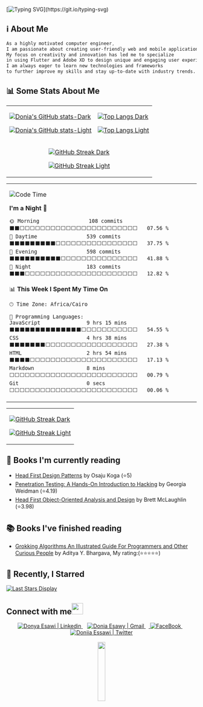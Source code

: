 
[![Typing SVG](https://readme-typing-svg.demolab.com?font=&weight=900&size=42&duration=3000&pause=0&color=00DB38&vCenter=true&multiline=true&repeat=false&random=false&width=900&height=150&separator=;&lines=Hello%2C+tech+wizards!+%F0%9F%91%8B;This+is+Donia+(AKA+Regina+Phalange).)](https://git.io/typing-svg)

## ℹ️ About Me

```css
As a highly motivated computer engineer,
I am passionate about creating user-friendly web and mobile applications.
My focus on creativity and innovation has led me to specialize
in using Flutter and Adobe XD to design unique and engaging user experiences that exceed expectations.
I am always eager to learn new technologies and frameworks
to further improve my skills and stay up-to-date with industry trends.
```


## 📊 Some Stats About Me

<div align=center>
<table>
<tr>
<td>

 [![Donia's GitHub stats-Dark](https://github-readme-stats.vercel.app/api?username=DoniaEsawi&theme=transparent&show_icons=true&title_color=00DB38&icon_color=00DB38&border_color=00DB38&hide_border=false&text_color=ffffff&include_all_commits=true&show=prs_merged#gh-dark-mode-only)](https://github.com/DoniaEsawi/github-readme-stats#gh-dark-mode-only)

[![Donia's GitHub stats-Light](https://github-readme-stats.vercel.app/api?username=DoniaEsawi&theme=transparent&bg_color=ffffff&show_icons=true&title_color=00DB38&icon_color=00DB38&border_color=00DB38&hide_border=false&text_color=000000&include_all_commits=true&show=prs_merged#gh-light-mode-only)](https://github.com/DoniaEsawi/github-readme-stats#gh-light-mode-only)

</td>

<td>

[![Top Langs Dark](https://github-readme-stats.vercel.app/api/top-langs?username=DoniaEsawi&hide=Jupyter%20Notebook,html,css,verilog&layout=donut&theme=transparent&border_color=00DB38&text_color=ffffff&title_color=00DB38#gh-dark-mode-only)](https://github.com/DoniaEsawi/github-readme-stats#gh-dark-mode-only)

[![Top Langs Light](https://github-readme-stats.vercel.app/api/top-langs?username=DoniaEsawi&hide=Jupyter%20Notebook,html,css,verilog&layout=donut&theme=transparent&border_color=00DB38&text_color=000000&title_color=00DB38#gh-light-mode-only)](https://github.com/DoniaEsawi/github-readme-stats#gh-light-mode-only)

 
</td>

</tr>
<td colspan=2 >

<center>

 
 [![GitHub Streak Dark](https://streak-stats.demolab.com/?user=DoniaEsawi&background=transparent&stroke=00DB38&border=00DB38&ring=00DB38&currStreakNum=00DB38&sideNums=00DB38&sideLabels=ffffff&dates=ffffff#gh-dark-mode-only)](https://git.io/streak-stats#gh-dark-mode-only)

  [![GitHub Streak Light](https://streak-stats.demolab.com/?user=DoniaEsawi&background=transparent&stroke=00DB38&border=00DB38&ring=00DB38&currStreakNum=00DB38&sideNums=00DB38&sideLabels=000000&dates=000000#gh-light-mode-only)](https://git.io/streak-stats#gh-light-mode-only)
 
</center>
 


</td>
</table>

<table>
<td>


<!--START_SECTION:waka-->
![Code Time](http://img.shields.io/badge/Code%20Time-243%20hrs%2049%20mins-blue)

**I'm a Night 🦉** 

```text
🌞 Morning                108 commits         ⬛⬛⬜⬜⬜⬜⬜⬜⬜⬜⬜⬜⬜⬜⬜⬜⬜⬜⬜⬜⬜⬜⬜⬜⬜   07.56 % 
🌆 Daytime                539 commits         ⬛⬛⬛⬛⬛⬛⬛⬛⬛⬜⬜⬜⬜⬜⬜⬜⬜⬜⬜⬜⬜⬜⬜⬜⬜   37.75 % 
🌃 Evening                598 commits         ⬛⬛⬛⬛⬛⬛⬛⬛⬛⬛⬜⬜⬜⬜⬜⬜⬜⬜⬜⬜⬜⬜⬜⬜⬜   41.88 % 
🌙 Night                  183 commits         ⬛⬛⬛⬜⬜⬜⬜⬜⬜⬜⬜⬜⬜⬜⬜⬜⬜⬜⬜⬜⬜⬜⬜⬜⬜   12.82 % 
```


📊 **This Week I Spent My Time On** 

```text
🕑︎ Time Zone: Africa/Cairo

💬 Programming Languages: 
JavaScript               9 hrs 15 mins       ⬛⬛⬛⬛⬛⬛⬛⬛⬛⬛⬛⬛⬛⬛⬜⬜⬜⬜⬜⬜⬜⬜⬜⬜⬜   54.55 % 
CSS                      4 hrs 38 mins       ⬛⬛⬛⬛⬛⬛⬛⬜⬜⬜⬜⬜⬜⬜⬜⬜⬜⬜⬜⬜⬜⬜⬜⬜⬜   27.38 % 
HTML                     2 hrs 54 mins       ⬛⬛⬛⬛⬜⬜⬜⬜⬜⬜⬜⬜⬜⬜⬜⬜⬜⬜⬜⬜⬜⬜⬜⬜⬜   17.13 % 
Markdown                 8 mins              ⬜⬜⬜⬜⬜⬜⬜⬜⬜⬜⬜⬜⬜⬜⬜⬜⬜⬜⬜⬜⬜⬜⬜⬜⬜   00.79 % 
Git                      0 secs              ⬜⬜⬜⬜⬜⬜⬜⬜⬜⬜⬜⬜⬜⬜⬜⬜⬜⬜⬜⬜⬜⬜⬜⬜⬜   00.06 % 
```


<!--END_SECTION:waka-->





</td>


</table>

<table>
 <td>

 
 [![GitHub Streak Dark](https://streak-stats.demolab.com/?user=DoniaEsawi&background=transparent&stroke=00DB38&border=00DB38&ring=00DB38&currStreakNum=00DB38&sideNums=00DB38&sideLabels=ffffff&dates=ffffff#gh-dark-mode-only)](https://git.io/streak-stats#gh-dark-mode-only)

  [![GitHub Streak Light](https://streak-stats.demolab.com/?user=DoniaEsawi&background=transparent&stroke=00DB38&border=00DB38&ring=00DB38&currStreakNum=00DB38&sideNums=00DB38&sideLabels=000000&dates=000000#gh-light-mode-only)](https://git.io/streak-stats#gh-light-mode-only)

 </td>
</table>
</div>

## 📑 Books I'm currently reading 
<!-- GOODREADS-LIST:START -->
- [Head First Design Patterns](https://www.goodreads.com/review/show/6114123054?utm_medium=api&utm_source=rss) by Osaju Koga (⭐️5)
- [Penetration Testing: A Hands-On Introduction to Hacking](https://www.goodreads.com/review/show/6114115270?utm_medium=api&utm_source=rss) by Georgia Weidman (⭐️4.19)
- [Head First Object-Oriented Analysis and Design](https://www.goodreads.com/review/show/6033326680?utm_medium=api&utm_source=rss) by Brett McLaughlin (⭐️3.98)
<!-- GOODREADS-LIST:END -->



## 📚 Books I've finished reading

<!-- READ:START -->
- [Grokking Algorithms An Illustrated Guide For Programmers and Other Curious People](https://www.goodreads.com/review/show/6033325662?utm_medium=api&utm_source=rss) by Aditya Y. Bhargava, My rating:(⭐⭐⭐⭐⭐)
<!-- READ:END -->




## 🌟 Recently, I Starred 

[![Last Stars Display](https://badges.pufler.dev/last-stars/DoniaEsawi?count=6&padding=15&perRow=3)](https://badges.pufler.dev)


## Connect with me<img src="https://raw.githubusercontent.com/alexnaiman/alexnaiman/master/resources/bongocat.gif" height="30px">

<div align="center">
  <a href="https://www.linkedin.com/in/donya-esawi-858719191/">
    <img  alt="Donya Esawi | Linkedin" src="https://img.shields.io/badge/linkedin%20-%230077B5.svg?&style=for-the-badge&logo=linkedin&logoColor=white" />
  </a>&nbsp;&nbsp;
  <a href="mailto:donya.esawi@gmail.com">
    <img  alt="Donia Esawy | Gmail"  src="https://img.shields.io/badge/Gmail-D14836?style=for-the-badge&logo=gmail&logoColor=white" />
  </a>&nbsp;&nbsp;<a href="https://www.facebook.com/donya.abdelfattah">
   <img  alt="FaceBook" src="https://img.shields.io/badge/Facebook-1877F2?style=for-the-badge&logo=facebook&logoColor=white"/> 
   </a>&nbsp;&nbsp;<a href="https://twitter.com/DoniiaEssawi">
    <img alt="Doniia Essawi | Twitter" src="https://img.shields.io/badge/twitter%20-%231DA1F2.svg?&style=for-the-badge&logo=Twitter&logoColor=white" />
  </a>
</div>
</br>
<div align="center">
  <img src="https://media.giphy.com/media/jpVnC65DmYeyRL4LHS/giphy.gif" width="20%">
</div>


    


